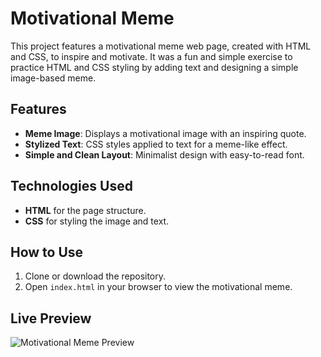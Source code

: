 # Motivational Meme

This project features a motivational meme web page, created with HTML and CSS, to inspire and motivate. It was a fun and simple exercise to practice HTML and CSS styling by adding text and designing a simple image-based meme.

## Features

- **Meme Image**: Displays a motivational image with an inspiring quote.
- **Stylized Text**: CSS styles applied to text for a meme-like effect.
- **Simple and Clean Layout**: Minimalist design with easy-to-read font.

## Technologies Used

- **HTML** for the page structure.
- **CSS** for styling the image and text.

## How to Use

1. Clone or download the repository.
2. Open `index.html` in your browser to view the motivational meme.

## Live Preview

![Motivational Meme Preview](https://bootcamp-projects-2024.github.io/Motivational-Meme/) 
